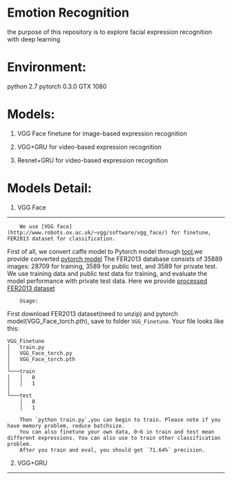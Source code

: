 Emotion Recognition
==== 
the purpose of this repository is to explore facial expression recognition with deep learning

Environment:
====
python 2.7 
pytorch 0.3.0
GTX 1080

Models:
====
1. VGG Face finetune for image-based expression recognition

2. VGG+GRU for video-based expression recognition

3. Resnet+GRU for video-based expression recognition

Models Detail:
====

1. VGG Face
____
        We use [VGG face](http://www.robots.ox.ac.uk/~vgg/software/vgg_face/) for finetune, FER2013 dataset for classification.
First of all, we convert caffe model to Pytorch model through [tool](https://github.com/fanq15/caffe_to_torch_to_pytorch),we provide converted [pytorch model](https://drive.google.com/drive/folders/1f17xgwvGaUpgXYBssocUNXDBgga-b3qp?usp=sharing)
The FER2013 database consists of 35889 images: 28709 for training, 3589 for public test, and 3589 for private test. 
We use training data and public test data for training, and evaluate the model performance with private test data.
Here we provide [processed FER2013 dataset](https://drive.google.com/drive/folders/1f17xgwvGaUpgXYBssocUNXDBgga-b3qp?usp=sharing)

        Usage:
First download FER2013 dataset(need to unzip) and pytorch model(VGG_Face_torch.pth), save to folder `VGG_Finetune`.
Your file looks like this:
```
VGG_Finetune
│   train.py
│   VGG_Face_torch.py
│   VGG_Face_torch.pth 
│
└───train
│   │   0
│   │   1
│   
└───test
    │   0
    │   1
```
        Then `python train.py`,you can begin to train. Please note if you have memory problem, reduce batchsize.
        You can also finetune your own data, 0~6 in train and test mean different expressions. You can also use to train other classification problem.
        After you train and eval, you should get `71.64%` precision.

2. VGG+GRU
____


